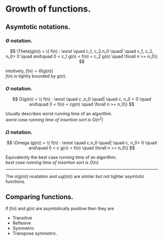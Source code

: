 # Growth of functions.

## Asymtotic notations.

### $\Theta$ notation.

$$ \Theta(g(n)) = \{ f(n) : \exist \quad c_1, c_2,n_0 \quad| \quad c_1, c_2, n_0> 0 \quad and\quad 0 < c_1 g(n) < f(n) < c_2 g(n) \quad \forall n >= n_0\} $$  

intutively, $f(n) = \Theta (g(n))$  
$f(n)$ is tightly bounded by $g(n)$.

### $O$ notation.

$$ O(g(n)) = \{ f(n) : \exist \quad c ,n_0 \quad| \quad c, n_0 > 0 \quad and\quad 0 < f(n) < cg(n) \quad \forall n >= n_0\} $$

Usually describes worst running time of an algorithm.  
*worst case running time of insertion sort is $O(n^2)$*

### $\Omega$ notation.


$$ \Omega (g(n)) = \{ f(n) : \exist \quad c,n_0 \quad| \quad c, n_0> 0 \quad and\quad 0 < c g(n) < f(n) \quad \forall n >= n_0\} $$

Equivalently the best case running time of an algorithm.  
*best case running time of insertion sort is $O(n)$*

---
The $o(g(n))$ noatation and $\omega g((n))$ are similar but not tighter asymtotic functions.

## Comparing functions.

If $f(n)$ and $g(n)$ are asymtotically positive then they are

* Transitive
* Reflexive
* Symmetric
* Transpose symmetric.
